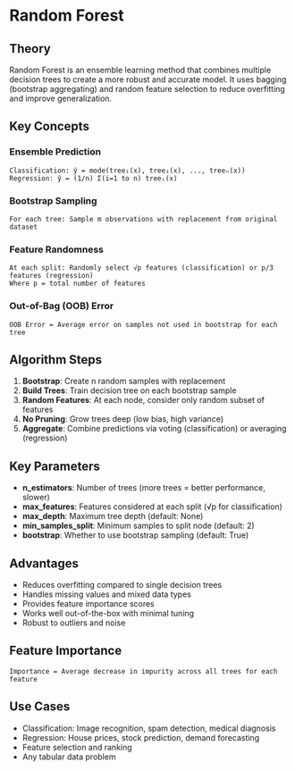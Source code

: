 # Random Forest

## Theory
Random Forest is an ensemble learning method that combines multiple decision trees to create a more robust and accurate model. It uses bagging (bootstrap aggregating) and random feature selection to reduce overfitting and improve generalization.

## Key Concepts

### Ensemble Prediction
```
Classification: ŷ = mode(tree₁(x), tree₂(x), ..., treeₙ(x))
Regression: ŷ = (1/n) Σ(i=1 to n) treeᵢ(x)
```

### Bootstrap Sampling
```
For each tree: Sample m observations with replacement from original dataset
```

### Feature Randomness
```
At each split: Randomly select √p features (classification) or p/3 features (regression)
Where p = total number of features
```

### Out-of-Bag (OOB) Error
```
OOB Error = Average error on samples not used in bootstrap for each tree
```

## Algorithm Steps
1. **Bootstrap**: Create n random samples with replacement
2. **Build Trees**: Train decision tree on each bootstrap sample
3. **Random Features**: At each node, consider only random subset of features
4. **No Pruning**: Grow trees deep (low bias, high variance)
5. **Aggregate**: Combine predictions via voting (classification) or averaging (regression)

## Key Parameters
- **n_estimators**: Number of trees (more trees = better performance, slower)
- **max_features**: Features considered at each split (√p for classification)
- **max_depth**: Maximum tree depth (default: None)
- **min_samples_split**: Minimum samples to split node (default: 2)
- **bootstrap**: Whether to use bootstrap sampling (default: True)

## Advantages
- Reduces overfitting compared to single decision trees
- Handles missing values and mixed data types
- Provides feature importance scores
- Works well out-of-the-box with minimal tuning
- Robust to outliers and noise

## Feature Importance
```
Importance = Average decrease in impurity across all trees for each feature
```

## Use Cases
- Classification: Image recognition, spam detection, medical diagnosis
- Regression: House prices, stock prediction, demand forecasting
- Feature selection and ranking
- Any tabular data problem
